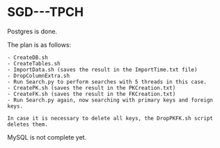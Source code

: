 # SGD---TPCH

Postgres is done.

The plan is as follows:

    - CreateDB.sh
    - CreateTables.sh
    - ImportData.sh (saves the result in the ImportTime.txt file)
    - DropColumnExtra.sh
    - Run Search.py ​​to perform searches with 5 threads in this case.
    - CreatePK.sh (saves the result in the PKCreation.txt)
    - CreateFK.sh (saves the result in the FKCreation.txt)
    - Run Search.py ​​again, now searching with primary keys and foreign keys.

    In case it is necessary to delete all keys, the DropPKFK.sh script deletes them.


MySQL is not complete yet.